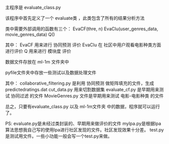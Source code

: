 主程序是 evaluate_class.py

该程序中首先定义了一个 evaluate类 ，此类包含了所有的结果分析方法

类中需要外部调用的函数有三个：
	EvaCF(thre, n)
	EvaClu(user_genres_data, movie_genres_data)
	Q()

其中：
	EvaCF 用来进行 协同预测 评价
	EvaClu 在 社区中用户观看电影种类方面 进行评价
	Q 用来进行 模块度 评价


数据文件存放在 ml-1m 文件夹中


pyfile文件夹中存放一些测试以及数据处理文件

其中：
	collaborative_filtering.py 是利用 协同预测 做矩阵填充的文件，生成predictedratings.dat
	cut_data.py 用来切割数据集
	evaluate_cf.py 是早期用来测试 协同过滤 的文件
	MovieGenres.py 文件是早期用来测试 电影-电影种类 的文件



总之，只要有evaluate_class.py 以及  ml-1m文件夹 中的数据，程序就可以运行了。



PS:
	evaluate.py是未经过类封装的、早期用来做评价的文件
	mylpa.py是根据lpa算法思想我自己写的使用lpa进行社区发现的文件。社区发现效果十分差。
	test.py是测试用文件。一些小功能一般会写一个test.py来做。
